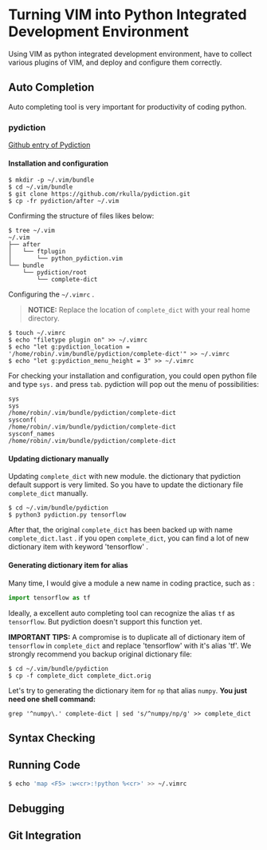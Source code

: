 # Turning VIM into Python Integrated Development Environment

Using VIM as python integrated development environment, have to collect various plugins of VIM, and deploy and configure them correctly.

## Auto Completion

Auto completing tool is very important for productivity of coding python.

### pydiction

[Github entry of Pydiction](https://github.com/rkulla/pydiction)

#### Installation and configuration

``` shell
$ mkdir -p ~/.vim/bundle
$ cd ~/.vim/bundle
$ git clone https://github.com/rkulla/pydiction.git
$ cp -fr pydiction/after ~/.vim
```

Confirming the structure of files likes below:

``` shell
$ tree ~/.vim
~/.vim
├── after
│   └── ftplugin
│       └── python_pydiction.vim
└── bundle
    └── pydiction/root
        └── complete-dict
```

Configuring the `~/.vimrc` . 

> **NOTICE:** Replace the location of `complete_dict` with your real home directory.

``` shell
$ touch ~/.vimrc
$ echo "filetype plugin on" >> ~/.vimrc
$ echo "let g:pydiction_location = '/home/robin/.vim/bundle/pydiction/complete-dict'" >> ~/.vimrc
$ echo "let g:pydiction_menu_height = 3" >> ~/.vimrc
```

For checking your installation and configuration, you could open python file and type `sys.` and press `tab`. pydiction will pop out the menu of possibilities:

```
sys
sys                          /home/robin/.vim/bundle/pydiction/complete-dict   
sysconf(                     /home/robin/.vim/bundle/pydiction/complete-dict   
sysconf_names                /home/robin/.vim/bundle/pydiction/complete-dict       
```

#### Updating dictionary manually

Updating `complete_dict` with new module. the dictionary that pydiction default support is very limited. So you have to update the dictionary file `complete_dict` manually. 

``` shell
$ cd ~/.vim/bundle/pydiction
$ python3 pydiction.py tensorflow
```

After that,  the original `complete_dict` has been backed up with name `complete_dict.last` . if you open `complete_dict`, you can find a lot of new dictionary item with keyword 'tensorflow' .

#### Generating dictionary item for alias

Many time, I would give a module a new name in coding practice, such as :

``` python
import tensorflow as tf
```

Ideally, a excellent auto completing tool can recognize the alias `tf` as `tensorflow`. But pydiction doesn't support this function yet. 

**IMPORTANT TIPS:** A compromise is to duplicate all of dictionary item of `tensorflow` in `complete_dict` and replace 'tensorflow' with it's alias 'tf'. We strongly recommend you backup original dictionary file:

``` shell
$ cd ~/.vim/bundle/pydiction
$ cp -f complete_dict complete_dict.orig
```

Let's try to generating the dictionary item for `np` that alias `numpy`.  **You just need one shell command:** 

```shell
grep '^numpy\.' complete-dict | sed 's/^numpy/np/g' >> complete_dict
```

## Syntax Checking

## Running Code
```bash
$ echo 'map <F5> :w<cr>:!python %<cr>' >> ~/.vimrc
```


## Debugging

## Git Integration

